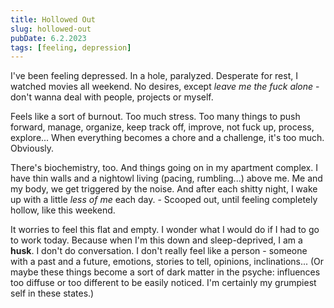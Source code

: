 ```yaml
---
title: Hollowed Out
slug: hollowed-out
pubDate: 6.2.2023
tags: [feeling, depression]
---
```


I've been feeling depressed. In a hole, paralyzed. Desperate for rest, I watched movies all weekend. No desires, except _leave me the fuck alone_ - don't wanna deal with people, projects or myself.

Feels like a sort of burnout. Too much stress. Too many things to push forward, manage, organize, keep track off, improve, not fuck up, process, explore... When everything becomes a chore and a challenge, it's too much. Obviously.

There's biochemistry, too. And things going on in my apartment complex. I have thin walls and a nightowl living (pacing, rumbling...) above me. Me and my body, we get triggered by the noise. And after each shitty night, I wake up with a little _less of me_ each day. - Scooped out, until feeling completely hollow, like this weekend.

It worries to feel this flat and empty. I wonder what I would do if I had to go to work today. Because when I'm this down and sleep-deprived, I am a **husk**. I don't do conversation. I don't really feel like a person - someone with a past and a future, emotions, stories to tell, opinions, inclinations... (Or maybe these things become a sort of dark matter in the psyche: influences too diffuse or too different to be easily noticed. I'm certainly my grumpiest self in these states.)
